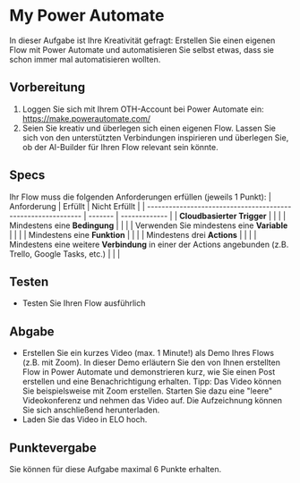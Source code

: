 # My Power Automate
In dieser Aufgabe ist Ihre Kreativität gefragt: Erstellen Sie einen eigenen Flow mit Power Automate und automatisieren Sie selbst etwas, dass sie schon immer mal automatisieren wollten.

## Vorbereitung
1. Loggen Sie sich mit Ihrem OTH-Account bei Power Automate ein: https://make.powerautomate.com/
2. Seien Sie kreativ und überlegen sich einen eigenen Flow. Lassen Sie sich von den unterstützten Verbindungen inspirieren und überlegen Sie, ob der AI-Builder für Ihren Flow relevant sein könnte.

## Specs
Ihr Flow muss die folgenden Anforderungen erfüllen (jeweils 1 Punkt):
| Anforderung                                                  | Erfüllt | Nicht Erfüllt |
| ------------------------------------------------------------ | ------- | ------------- |
| **Cloudbasierter Trigger**                                   |         |               |
| Mindestens eine **Bedingung**                                |         |               |
| Verwenden Sie mindestens eine **Variable**                   |         |               |
| Mindestens eine **Funktion**                                 |         |               |
| Mindestens drei **Actions**                                  |         |               |
| Mindestens eine weitere **Verbindung** in einer der Actions angebunden (z.B. Trello, Google Tasks, etc.) |         |               |


## Testen
* Testen Sie Ihren Flow ausführlich

## Abgabe
* Erstellen Sie ein kurzes Video (max. 1 Minute!) als Demo Ihres Flows (z.B. mit Zoom). In dieser Demo erläutern Sie den von Ihnen erstellten Flow in Power Automate und demonstrieren kurz, wie Sie einen Post erstellen und eine Benachrichtigung erhalten. Tipp: Das Video können Sie beispielsweise mit Zoom erstellen. Starten Sie dazu eine "leere" Videokonferenz und nehmen das Video auf. Die Aufzeichnung können Sie sich anschließend herunterladen.
* Laden Sie das Video in ELO hoch.

## Punktevergabe
Sie können für diese Aufgabe maximal 6 Punkte erhalten.

